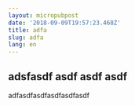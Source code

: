 ```yaml
---
layout: micropubpost
date: '2018-09-09T19:57:23.468Z'
title: adfa
slug: adfa
lang: en
---
```

## adsfasdf asdf asdf asdf

adfasdfasdfasdfasdfasdf
